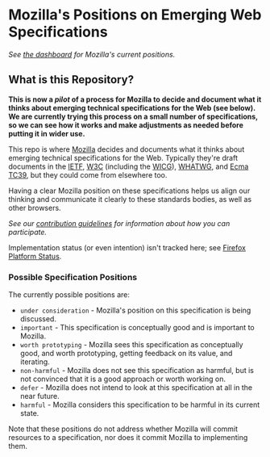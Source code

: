 # Mozilla's Positions on Emerging Web Specifications

_See [the dashboard](https://mozilla.github.io/standards-positions/) for Mozilla's current positions._

## What is this Repository?

**This is now a _pilot_ of a process for Mozilla to decide and document what it thinks about emerging technical specifications for the Web (see below).  We are currently trying this process on a small number of specifications, so we can see how it works and make adjustments as needed before putting it in wider use.**

This repo is where [Mozilla](https://mozilla.org/) decides and documents what it thinks about
emerging technical specifications for the Web. Typically they're draft documents in the
[IETF](https://ietf.org/), [W3C](https://w3.org/) (including the [WICG](https://wicg.github.io/)),
[WHATWG](https://whatwg.org/), and [Ecma TC39](https://github.com/tc39), but they could come from
elsewhere too.

Having a clear Mozilla position on these specifications helps us align our thinking and communicate
it clearly to these standards bodies, as well as other browsers.

*See our [contribution guidelines](CONTRIBUTING.md) for information about how you can participate.*

Implementation status (or even intention) isn't tracked here; see [Firefox Platform Status](https://platform-status.mozilla.org).

### Possible Specification Positions

The currently possible positions are:

- `under consideration` - Mozilla's position on this specification is being discussed.
- `important` - This specification is conceptually good and is important to Mozilla.
- `worth prototyping` - Mozilla sees this specification as conceptually good, and worth prototyping, getting feedback on its value, and iterating.
- `non-harmful` - Mozilla does not see this specification as harmful, but is not convinced that it is a good approach or worth working on.
- `defer` - Mozilla does not intend to look at this specification at all in the near future.
- `harmful` - Mozilla considers this specification to be harmful in its current state.

Note that these positions do not address whether Mozilla will commit resources to a specification,
nor does it commit Mozilla to implementing them.

